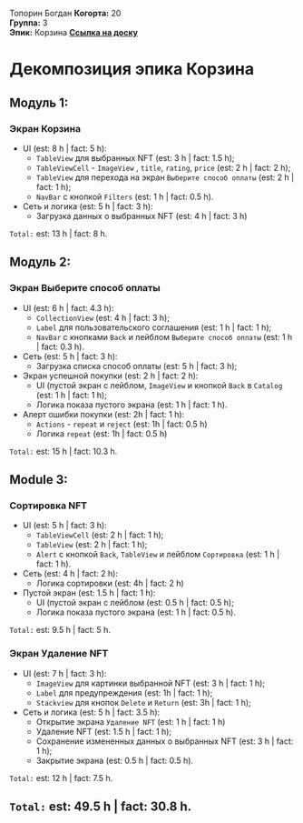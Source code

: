 Топорин Богдан
**Когорта:** 20  
**Группа:** 3  
**Эпик:** Корзина
**[Ссылка на доску](https://github.com/users/alrche/projects/1/views/1)**

# Декомпозиция эпика Корзина
## Модуль 1:
### Экран Корзина
-   UI (est: 8 h  | fact: 5 h):
    -  `TableView` для выбранных NFT  (est: 3 h  | fact: 1.5 h);
    -  `TableViewCell` - `ImageView` , `title`, `rating`, `price` (est: 2 h  | fact: 2 h);
    -   `TableView`  для перехода на экран  `Выберите способ оплаты`  (est: 2 h  | fact: 1 h);
    -   `NavBar`  с кнопкой  `Filters`  (est: 1 h  | fact: 0.5 h).
-   Сеть и логика (est: 5 h  | fact: 3 h):
    -   Загрузка данных о выбранных NFT (est: 4 h  | fact: 3 h)

`Total:`  est: 13 h  | fact: 8 h.

## Модуль 2:
### Экран Выберите способ оплаты

-   UI (est: 6 h  | fact: 4.3 h):
    -   `CollectionView`  (est: 4 h  | fact: 3 h);
    -   `Label` для пользовательского соглашения  (est: 1 h  | fact: 1 h);
    -   `NavBar`  с кнопками  `Back`  и лейблом  `Выберите способ оплаты`  (est: 1 h  | fact: 0.3 h).
-   Сеть (est: 5 h  | fact: 3 h):
    -   Загрузка списка способ оплаты (est: 5 h  | fact: 3 h);
-   Экран успешной покупки (est: 2 h  | fact: 2 h):
    -   UI (пустой экран с лейблом, `ImageView` и кнопкой  `Back`  в  `Catalog`  (est: 1 h  | fact: 1 h);
    -   Логика показа пустого экрана (est: 1 h  | fact: 1 h).
-	Алерт ошибки покупки (est: 2h  | fact: 1 h):
	 - `Actions` - `repeat` и `reject` (est: 1h  | fact: 0.5 h)
	 - Логика `repeat` (est: 1h  | fact: 0.5 h)
	 
`Total:`  est: 15 h  | fact: 10.3 h.

## Module 3:
### Сортировка NFT
-   UI (est: 5 h  | fact: 3 h):
    -   `TableViewCell`  (est: 2 h  | fact: 1 h);
    -   `TableView`  (est: 2 h  | fact: 1 h);
    -   `Alert`  с кнопкой  `Back`, `TableView` и лейблом `Сортировка`  (est: 1 h  | fact: 1 h).
-   Сеть (est: 4 h  | fact: 2 h):
    -   Логика сортировки (est: 4h  | fact: 2 h)
-   Пустой экран (est: 1.5 h  | fact: 1 h):
    -   UI (пустой экран с лейблом (est: 0.5 h  | fact: 0.5 h);
    -   Логика показа пустого экрана (est: 1 h  | fact: 0.5 h).

`Total:`  est: 9.5 h  | fact: 5 h.

### Экран Удаление NFT
-   UI (est: 7 h  | fact: 3 h):
    -  `ImageView` для картинки выбранной NFT  (est: 3 h  | fact: 1 h);
    - `Label` для предупреждения (est: 1h  | fact: 1 h);
    - `Stackview` для кнопок `Delete` и `Return` (est: 3h  | fact: 1 h);
-   Сеть и логика (est: 5 h  | fact: 3.5 h):
    -   Открытие экрана  `Удаление NFT`  (est: 1 h  | fact: 1 h)
    -   Удаление NFT (est: 1.5 h  | fact: 1 h);
    -   Сохранение измененных данных о выбранных NFT (est: 3 h  | fact: 1 h);
    -   Закрытие экрана (est: 0.5 h  | fact: 0.5 h).

`Total:`  est: 12 h  | fact: 7.5 h.

## `Total:`  est: 49.5 h  | fact: 30.8 h.
